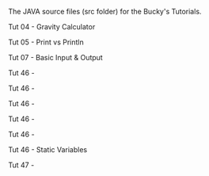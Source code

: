 The JAVA source files (src folder) for the Bucky's Tutorials.

Tut 04 - Gravity Calculator

Tut 05 - Print vs Println

Tut 07 - Basic Input & Output

Tut 46 - 

Tut 46 - 

Tut 46 - 

Tut 46 - 

Tut 46 - 

Tut 46 - Static Variables

Tut 47 - 

